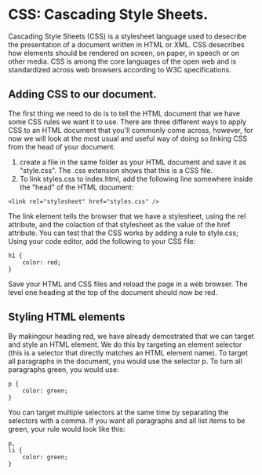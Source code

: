 # CSS: Cascading Style Sheets.

Cascading Style Sheets (CSS) is a stylesheet language used to desecribe the presentation of a document written in HTML or XML. CSS desecribes how elements should be rendered on screen, on paper, in speech or on other media.
CSS is among the core languages of the open web and is standardized across web browsers according to W3C specifications.


## Adding CSS to our document.

The first thing we need to do is to tell the HTML document that we have some CSS rules we want it to use. There are three different ways to apply CSS to an HTML document that you'll commonly come across, however, for now we will look at the most usual and useful way of doing so linking CSS from the head of your document. 
1) create a file in the same folder as your HTML document and save it as "style.css". The .css extension shows that this is a CSS file.
2) To link styles.css to index.html, add the following line somewhere inside the "head" of the HTML document:

```
<link rel="stylesheet" href="styles.css" />
```

The link element tells the browser that we have a stylesheet, using the rel attribute, and the colaction of that stylesheet as the value of the href attribute. You can test that the CSS works by adding a rule to style.css; Using your code editor, add the following to your CSS file:

```
h1 {
    color: red;
}
```

Save your HTML and CSS files and reload the page in a web browser. The level one heading at the top of the document should now be red.


## Styling HTML elements

By makingour heading red, we have already demostrated that we can target and style an HTML element. We do this by targeting an element selector (this is a selector that directly matches an HTML element name). To target all paragraphs in the document, you would use the selector p. To turn all paragraphs green, you would use:

```
p {
    color: green;
}
```

You can target multiple selectors at the same time by separating the selectors with a comma. If you want all paragraphs and all list items to be green, your rule would look like this:

```
p,
li {
    color: green;
}
```